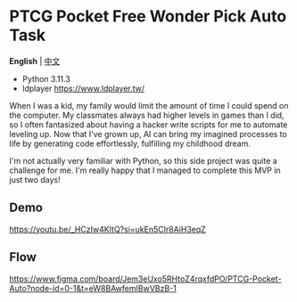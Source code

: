 # PTCG Pocket Free Wonder Pick Auto Task

**English** | [中文](./README.zh-TW.md)

- Python 3.11.3
- ldplayer
  <https://www.ldplayer.tw/>

When I was a kid, my family would limit the amount of time I could spend on the computer. My classmates always had higher levels in games than I did, so I often fantasized about having a hacker write scripts for me to automate leveling up. Now that I've grown up, AI can bring my imagined processes to life by generating code effortlessly, fulfilling my childhood dream.

I'm not actually very familiar with Python, so this side project was quite a challenge for me. I'm really happy that I managed to complete this MVP in just two days!

## Demo

<https://youtu.be/_HCzIw4KItQ?si=ukEn5CIr8AiH3eqZ>

## Flow

<https://www.figma.com/board/Jem3eUxo5RHtoZ4rqxfdPO/PTCG-Pocket-Auto?node-id=0-1&t=eW8BAwfemIBwVBzB-1>
